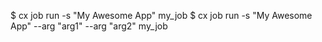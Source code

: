 <!-- post: jobs_examples -->


$ cx job run -s "My Awesome App" my_job
$ cx job run -s "My Awesome App" --arg "arg1" --arg "arg2" my_job

